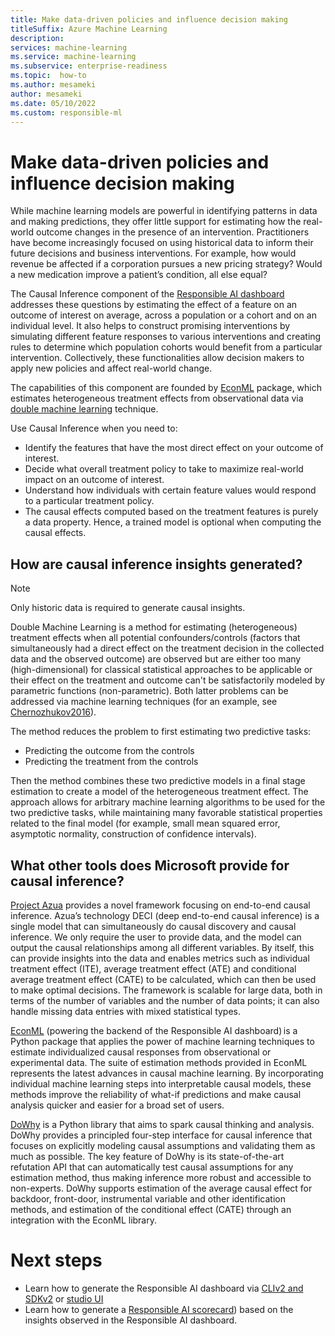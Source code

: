```yaml
---
title: Make data-driven policies and influence decision making 
titleSuffix: Azure Machine Learning
description: 
services: machine-learning
ms.service: machine-learning
ms.subservice: enterprise-readiness
ms.topic:  how-to
ms.author: mesameki
author: mesameki
ms.date: 05/10/2022
ms.custom: responsible-ml
---
```


# Make data-driven policies and influence decision making

While machine learning models are powerful in identifying patterns in data and making predictions, they offer little support for estimating how the real-world outcome changes in the presence of an intervention. Practitioners have become increasingly focused on using historical data to inform their future decisions and business interventions. For example, how would revenue be affected if a corporation pursues a new pricing strategy? Would a new medication improve a patient’s condition, all else equal?


The Causal Inference component of the [Responsible AI dashboard](concept-responsible-ai-dashboard.md) addresses these questions by estimating the effect of a feature on an outcome of interest on average, across a population or a cohort and on an individual level. It also helps to construct promising interventions by simulating different feature responses to various interventions and creating rules to determine which population cohorts would benefit from a particular intervention. Collectively, these functionalities allow decision makers to apply new policies and affect real-world change.

The capabilities of this component are founded by [EconML](https://github.com/Microsoft/EconML) package, which estimates heterogeneous treatment effects from observational data via [double machine learning](https://econml.azurewebsites.net/spec/estimation/dml.html) technique.

Use Causal Inference when you need to:

- Identify the features that have the most direct effect on your outcome of interest.
- Decide what overall treatment policy to take to maximize real-world impact on an outcome of interest.
- Understand how individuals with certain feature values would respond to a particular treatment policy.
- The causal effects computed based on the treatment features is purely a data property. Hence, a trained model is optional when computing the causal effects.

## How are causal inference insights generated?

> [!NOTE]
> Only historic data is required to generate causal insights.


Double Machine Learning is a method for estimating (heterogeneous) treatment effects when all potential confounders/controls (factors that simultaneously had a direct effect on the treatment decision in the collected data and the observed outcome) are observed but are either too many (high-dimensional) for classical statistical approaches to be applicable or their effect on the treatment and outcome can't be satisfactorily modeled by parametric functions (non-parametric). Both latter problems can be addressed via machine learning techniques (for an example, see [Chernozhukov2016](https://econml.azurewebsites.net/spec/references.html#chernozhukov2016)).

The method reduces the problem to first estimating two predictive tasks:

- Predicting the outcome from the controls
- Predicting the treatment from the controls  

Then the method combines these two predictive models in a final stage estimation to create a model of the heterogeneous treatment effect. The approach allows for arbitrary machine learning algorithms to be used for the two predictive tasks, while maintaining many favorable statistical properties related to the final model (for example, small mean squared error, asymptotic normality, construction of confidence intervals).

## What other tools does Microsoft provide for causal inference?

[Project Azua](https://www.microsoft.com/research/project/project_azua/) provides a novel framework focusing on end-to-end causal inference. Azua’s technology DECI (deep end-to-end causal inference) is a single model that can simultaneously do causal discovery and causal inference. We only require the user to provide data, and the model can output the causal relationships among all different variables. By itself, this can provide insights into the data and enables metrics such as individual treatment effect (ITE), average treatment effect (ATE) and conditional average treatment effect (CATE) to be calculated, which can then be used to make optimal decisions. The framework is scalable for large data, both in terms of the number of variables and the number of data points; it can also handle missing data entries with mixed statistical types.

[EconML](https://www.microsoft.com/research/project/econml/) (powering the backend of the Responsible AI dashboard) is a Python package that applies the power of machine learning techniques to estimate individualized causal responses from observational or experimental data. The suite of estimation methods provided in EconML represents the latest advances in causal machine learning. By incorporating individual machine learning steps into interpretable causal models, these methods improve the reliability of what-if predictions and make causal analysis quicker and easier for a broad set of users.

[DoWhy](https://microsoft.github.io/dowhy/) is a Python library that aims to spark causal thinking and analysis. DoWhy provides a principled four-step interface for causal inference that focuses on explicitly modeling causal assumptions and validating them as much as possible. The key feature of DoWhy is its state-of-the-art refutation API that can automatically test causal assumptions for any estimation method, thus making inference more robust and accessible to non-experts. DoWhy supports estimation of the average causal effect for backdoor, front-door, instrumental variable and other identification methods, and estimation of the conditional effect (CATE) through an integration with the EconML library.


# Next steps

- Learn how to generate the Responsible AI dashboard via [CLIv2 and SDKv2](how-to-responsible-ai-dashboard-sdk-cli.md) or [studio UI ](how-to-responsible-ai-dashboard-ui.md)
- Learn how to generate a [Responsible AI scorecard](how-to-responsible-ai-scorecard.md)) based on the insights observed in the Responsible AI dashboard.